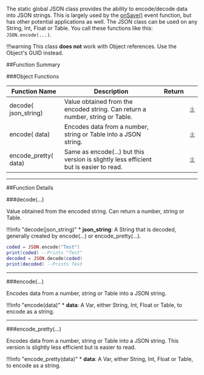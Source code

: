 The static global JSON class provides the ability to encode/decode data into JSON strings. This is largely used by the [onSave()](event.md#onsave) event function, but has other potential applications as well. The JSON class can be used on any String, Int, Float or Table. You call these functions like this: `JSON.encode(...)`.

!!!warning
    This class **does not** work with Object references. Use the Object's GUID instead.



##Function Summary

###Object Functions

Function Name | Description | Return | &nbsp;
-- | -- | -- | --:
decode([<span class="tag str"></span>](types.md) json_string) | Value obtained from the encoded string. Can return a number, string or Table. | [<span class="ret var"></span>](types.md) | [:i:](#decode)
encode([<span class="tag var"></span>](types.md) data) | Encodes data from a number, string or Table into a JSON string. | [<span class="ret str"></span>](types.md) | [:i:](#encode)
encode_pretty([<span class="tag var"></span>](types.md) data) | Same as encode(...) but this version is slightly less efficient but is easier to read. | [<span class="ret str"></span>](types.md) | [:i:](#encode_pretty)

---


##Function Details

###decode(...)

[<span class="ret var"></span>](types.md) Value obtained from the encoded string. Can return a number, string or Table.

!!!info "decode(json_string)"
    * [<span class="tag str"></span>](types.md) **json_string**: A String that is decoded, generally created by encode(...) or encode_pretty(...).

``` Lua
coded = JSON.encode("Test")
print(coded) --Prints "Test"
decoded = JSON.decode(coded)
print(decoded) --Prints Test
```

---


###encode(...)

[<span class="ret str"></span>](types.md) Encodes data from a number, string or Table into a JSON string.

!!!info "encode(data)"
    * [<span class="tag var"></span>](types.md) **data**: A Var, either String, Int, Float or Table, to encode as a string.

---


###encode_pretty(...)

[<span class="ret str"></span>](types.md) Encodes data from a number, string or Table into a JSON string. This version is slightly less efficient but is easier to read.

!!!info "encode_pretty(data)"
    * [<span class="tag var"></span>](types.md) **data**: A Var, either String, Int, Float or Table, to encode as a string.
